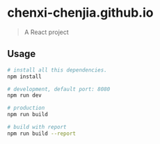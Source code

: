 # chenxi-chenjia.github.io

> A React project

## Usage

```bash
# install all this dependencies.
npm install

# development, default port: 8080
npm run dev

# production
npm run build

# build with report
npm run build --report
```
